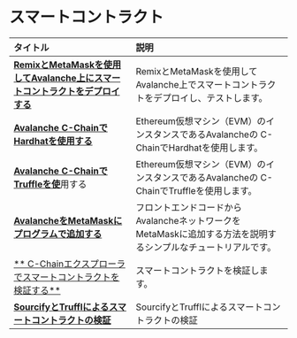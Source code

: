 # スマートコントラクト

| タイトル | 説明 |
| :--- | :--- |
| [**RemixとMetaMaskを使用してAvalanche上にスマートコントラクトをデプロイする**](deploy-a-smart-contract-on-avalanche-using-remix-and-metamask.md) | RemixとMetaMaskを使用してAvalanche上でスマートコントラクトをデプロイし、テストします。 |
| [**Avalanche  C-ChainでHardhatを使用する**](using-hardhat-with-the-avalanche-c-chain.md) | Ethereum仮想マシン（EVM）のインスタンスであるAvalancheの C-ChainでHardhatを使用します。 |
| [**Avalanche  C-ChainでTruffleを使**](using-truffle-with-the-avalanche-c-chain.md)用する | Ethereum仮想マシン（EVM）のインスタンスであるAvalancheの C-ChainでTruffleを使用します。 |
| [**AvalancheをMetaMaskにプログラムで追加する**](add-avalanche-to-metamask-programmatically.md) | フロントエンドコードからAvalancheネットワークをMetaMaskに追加する方法を説明するシンプルなチュートリアルです。 |
| [** C-Chainエクスプローラでスマートコントラクトを検証する**](verify-smart-contracts.md) | スマートコントラクトを検証します。 |
| [**SourcifyとTrufflによるスマートコントラクトの検証**](verify-smart-contracts-with-sourcify-truffle.md) | SourcifyとTrufflによるスマートコントラクトの検証 |